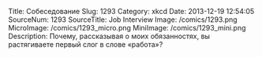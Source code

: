 Title: Собеседование 
Slug: 1293 
Category: xkcd 
Date: 2013-12-19 12:54:05 
SourceNum: 1293 
SourceTitle: Job Interview 
Image: /comics/1293.png 
MicroImage: /comics/1293_micro.png 
MiniImage: /comics/1293_mini.png 
Description: Почему, рассказывая о моих обязанностях, вы растягиваете первый слог в слове «работа»? 

